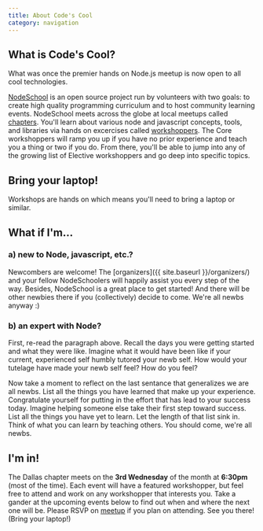 ```yaml
---
title: About Code's Cool
category: navigation
---
```


## What is Code's Cool?

What was once the premier hands on Node.js meetup is now open to all cool technologies.

<a target="_blank" href="http://nodeschool.io/">NodeSchool</a> is an
open source project run by volunteers with two goals: to create high
quality programming curriculum and to host community learning events.
NodeSchool meets across the globe at local meetups called
<a target="_blank" href="http://nodeschool.io/chapters.html">chapters</a>.
You'll learn about various node and javascript concepts, tools, and
libraries via hands on excercises called
<a target="_blank" href="http://nodeschool.io/#workshoppers">workshoppers</a>.
The Core workshoppers will ramp you up if you have no prior experience
and teach you a thing or two if you do. From there, you'll be able to
jump into any of the growing list of Elective workshoppers and go deep
into specific topics.

## Bring your laptop!

Workshops are hands on which means you'll need to bring a laptop or
similar.

## What if I'm...

### a) new to Node, javascript, etc.?

Newcombers are welcome! The [organizers]({{ site.baseurl }}/organizers/)
and your fellow NodeSchoolers will happily assist you every step of the
way. Besides, NodeSchool is a great place to get started! And there will
be other newbies there if you (collectively) decide to come. We're all
newbs anyway :)

### b) an expert with Node?

First, re-read the paragraph above. Recall the days you were getting started
and what they were like. Imagine what it would have been like if your
current, experienced self humbly tutored your newb self. How would your
tutelage have made your newb self feel? How do you feel?

Now take a moment to reflect on the last sentance that generalizes we are all
newbs. List all the things you have learned that make up your experience.
Congratulate yourself for putting in the effort that has lead to your success
today. Imagine helping someone else take their first step toward success.
List all the things you have yet to learn. Let the length of that list sink
in. Think of what you can learn by teaching others. You should come, we're
all newbs.

## I'm in!

The Dallas chapter meets on the __3rd Wednesday__ of the month at
__6:30pm__ (most of the time). Each event will have a featured
workshopper, but feel free to attend and work on any workshopper that
interests you. Take a gander at the upcoming events below to find out
when and where the next one will be. Please RSVP on
<a target="_blank" href="{{ site.data.urls.meetup }}">meetup</a> if you
plan on attending. See you there! (Bring your laptop!)
